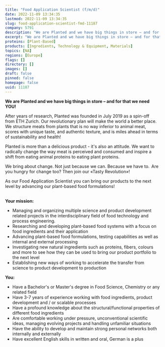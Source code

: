 ```yaml
---
title: "Food Application Scientist (f/m/d)"
date: 2022-11-09 13:34:35
lastmod: 2022-11-09 13:34:35
slug: food-application-scientist-fmd-11187
company: 5791
description: "We are Planted and we have big things in store – and for that we need YOU!After years of research, Planted was founded in July 2019 as a spin-off from ETH Zurich. Our revolutionary plan will make the world a better place. We structure meats from plants that is no way inferior to animal meat, scores with unique taste, and authentic texture, and is miles ahead in terms of sustainability and health!"
excerpt: "We are Planted and we have big things in store – and for that we need YOU!After years of research, Planted was founded in July 2019 as a spin-off from ETH Zurich. Our revolutionary plan will make the world a better place. We structure meats from plants that is no way inferior to animal meat, scores with unique taste, and authentic texture, and is miles ahead in terms of sustainability and health!"
proteins: [Plant-Based]
products: [Ingredients, Technology & Equipment, Materials]
topics: [NA]
regions: [Europe]
flags: []
directory: []
images: []
draft: false
pinned: false
homepage: false
uuid: 11187
---
```

<p><strong>We are Planted and we have big things in store – and for that we need YOU!</strong></p>
<p>After years of research, Planted was founded in July 2019 as a spin-off from ETH Zurich. Our revolutionary plan will make the world a better place. We structure meats from plants that is no way inferior to animal meat, scores with unique taste, and authentic texture, and is miles ahead in terms of sustainability and health!</p>
<p>Planted is more than a delicious product - it's also an attitude. We want to radically change the way meat is perceived and consumed and inspire a shift from eating animal proteins to eating plant proteins.</p>
<p>We bring about change. Not just because we can. Because we have to.  Are you hungry for change too? Then join our «Tasty Revolution»!</p>
<p>As our Food Application Scientist you can bring our products to the next level by advancing our plant-based food formulations!<br />
 </p>
<p><strong>Your mission:</strong></p>
<ul>
<li>Managing and organizing multiple science and product development related projects in the interdisciplinary field of food technology and process engineering.</li>
<li>Researching and developing plant-based food systems with a focus on food ingredients and their application</li>
<li>Advancing plant-based food formulations, testing capabilities as well as internal and external processing</li>
<li>Investigating new natural ingredients such as proteins, fibers, colours and more to see how they can be used to bring our product portfolio to the next level</li>
<li>Establishing new ways of working to accelerate the transfer from science to product development to production</li>
</ul>
<ul>
</ul>
<p><strong>You:</strong></p>
<ul>
<li>Have a Bachelor's or Master's degree in Food Science, Chemistry or any related field</li>
<li>Have 3-7 years of experience working with food ingredients, product development and / or scalable processes</li>
<li>Have a profound knowledge about the structural/functional properties of different food ingredients</li>
<li>Are comfortable working under pressure, unconventional scientific ideas, managing evolving projects and handling unfamiliar situations</li>
<li>Have the ability to develop and maintain strong personal networks both internally and externally</li>
<li>Have excellent English skills in written and oral, German is a plus</li>
</ul>
<p> </p>
